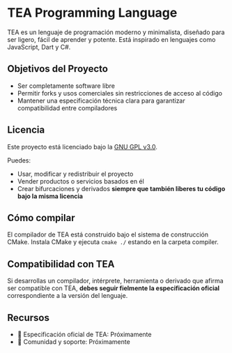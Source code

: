 # TEA Programming Language

TEA es un lenguaje de programación moderno y minimalista, diseñado para ser ligero, fácil de aprender y potente. Está inspirado en lenguajes como JavaScript, Dart y C#.

## Objetivos del Proyecto

- Ser completamente software libre
- Permitir forks y usos comerciales sin restricciones de acceso al código
- Mantener una especificación técnica clara para garantizar compatibilidad entre compiladores

## Licencia

Este proyecto está licenciado bajo la [GNU GPL v3.0](LICENSE).

Puedes:

- Usar, modificar y redistribuir el proyecto
- Vender productos o servicios basados en él
- Crear bifurcaciones y derivados **siempre que también liberes tu código bajo la misma licencia**

## Cómo compilar

El compilador de TEA está construido bajo el sistema de construcción CMake. Instala CMake y ejecuta `cmake ./` estando en la carpeta compiler.

## Compatibilidad con TEA

Si desarrollas un compilador, intérprete, herramienta o derivado que afirma ser compatible con TEA, **debes seguir fielmente la especificación oficial** correspondiente a la versión del lenguaje.

## Recursos

- 📘 Especificación oficial de TEA: Próximamente
- 💬 Comunidad y soporte: Próximamente
